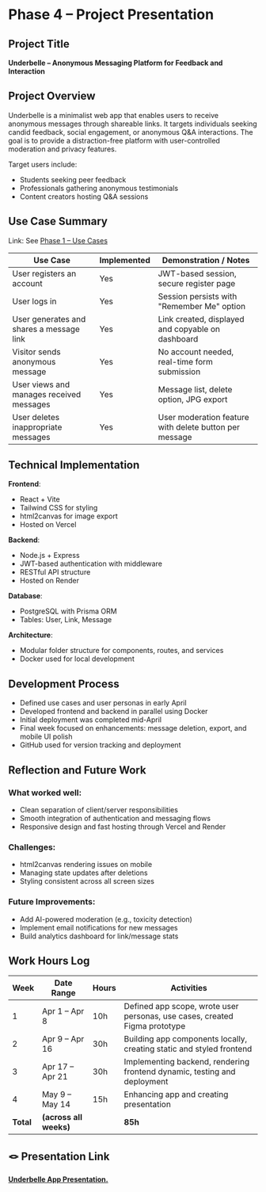 # Phase 4 – Project Presentation

##  Project Title

**Underbelle – Anonymous Messaging Platform for Feedback and Interaction**

##  Project Overview

Underbelle is a minimalist web app that enables users to receive anonymous messages through shareable links. It targets individuals seeking candid feedback, social engagement, or anonymous Q&A interactions. The goal is to provide a distraction-free platform with user-controlled moderation and privacy features.

Target users include:
- Students seeking peer feedback
- Professionals gathering anonymous testimonials
- Content creators hosting Q&A sessions

## Use Case Summary

Link: See [Phase 1 – Use Cases]([underbelle_phase1_definition.md](https://github.com/Chinche-Carl-Afungchwi/Final-Project/blob/main/docs/1_Definition_and_Planning.md))

| Use Case                                  | Implemented | Demonstration / Notes |
|------------------------------------------|-------------|------------------------|
| User registers an account                | Yes         | JWT-based session, secure register page |
| User logs in                             | Yes         | Session persists with "Remember Me" option |
| User generates and shares a message link | Yes         | Link created, displayed and copyable on dashboard |
| Visitor sends anonymous message          | Yes         | No account needed, real-time form submission |
| User views and manages received messages | Yes         | Message list, delete option, JPG export |
| User deletes inappropriate messages      | Yes         | User moderation feature with delete button per message |

## Technical Implementation

**Frontend**:
- React + Vite
- Tailwind CSS for styling
- html2canvas for image export
- Hosted on Vercel

**Backend**:
- Node.js + Express
- JWT-based authentication with middleware
- RESTful API structure
- Hosted on Render

**Database**:
- PostgreSQL with Prisma ORM
- Tables: User, Link, Message

**Architecture**:
- Modular folder structure for components, routes, and services
- Docker used for local development

## Development Process

- Defined use cases and user personas in early April
- Developed frontend and backend in parallel using Docker
- Initial deployment was completed mid-April
- Final week focused on enhancements: message deletion, export, and mobile UI polish
- GitHub used for version tracking and deployment

## Reflection and Future Work

### What worked well:
- Clean separation of client/server responsibilities
- Smooth integration of authentication and messaging flows
- Responsive design and fast hosting through Vercel and Render

### Challenges:
- html2canvas rendering issues on mobile
- Managing state updates after deletions
- Styling consistent across all screen sizes

### Future Improvements:
- Add AI-powered moderation (e.g., toxicity detection)
- Implement email notifications for new messages
- Build analytics dashboard for link/message stats

## Work Hours Log

| Week | Date Range       | Hours | Activities                                                                 |
|------|------------------|-------|----------------------------------------------------------------------------|
| 1    | Apr 1 – Apr 8    | 10h   | Defined app scope, wrote user personas, use cases, created Figma prototype |
| 2    | Apr 9 – Apr 16   | 30h   | Building app components locally, creating static and styled frontend       |
| 3    | Apr 17 – Apr 21  | 30h   | Implementing backend, rendering frontend dynamic, testing and deployment   |
| 4    | May 9 – May 14   | 15h   | Enhancing app and creating presentation                                    |
| **Total** | **(across all weeks)** |       | **85h**                                                         |


## 🪢 Presentation Link

[**Underbelle App Presentation.**](https://youtu.be/jxYp6qsSkUA)
